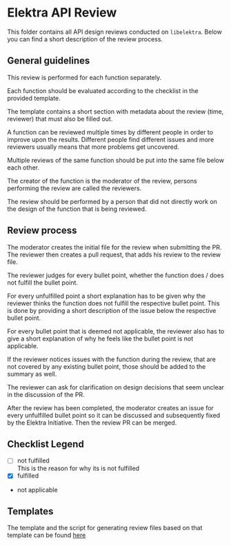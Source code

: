 # Elektra API Review

This folder contains all API design reviews conducted on `libelektra`.
Below you can find a short description of the review process.

## General guidelines

This review is performed for each function separately.

Each function should be evaluated according to the checklist in the provided template.

The template contains a short section with metadata about the review (time, reviewer) that must also be filled out.

A function can be reviewed multiple times by different people in order to improve upon the results.
Different people find different issues and more reviewers usually means that more problems get uncovered.

Multiple reviews of the same function should be put into the same file below each other.

The creator of the function is the moderator of the review, persons performing the review are called the reviewers.

The review should be performed by a person that did not directly work on the design of the function that is being reviewed.

## Review process

The moderator creates the initial file for the review when submitting the PR.
The reviewer then creates a pull request, that adds his review to the review file.

The reviewer judges for every bullet point, whether the function does / does not fulfill the bullet point.

For every unfulfilled point a short explanation has to be given why the reviewer thinks the function does not fulfill the respective bullet point.
This is done by providing a short description of the issue below the respective bullet point.

For every bullet point that is deemed not applicable, the reviewer also has to give a short explanation of why he feels like the bullet point is not applicable.

If the reviewer notices issues with the function during the review, that are not covered by any existing bullet point, those should be added to the summary as well.

The reviewer can ask for clarification on design decisions that seem unclear in the discussion of the PR.

After the review has been completed, the moderator creates an issue for every unfulfilled bullet point so it can be discussed and subsequently fixed by the Elektra Initiative.
Then the review PR can be merged.

## Checklist Legend

- [ ] not fulfilled  
       This is the reason for why its is not fulfilled
- [x] fulfilled
- not applicable

## Templates

The template and the script for generating review files based on that template
can be found [here](/scripts/api_review/README.md)
